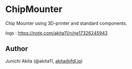 # ChipMounter

Chip Mounter using 3D-printer and standard components.

logs : https://note.com/akita11/n/ne17326245943

## Author

Junichi Akita (@akita11, akita@ifdl.jp)
